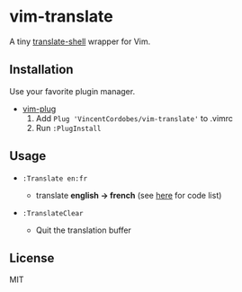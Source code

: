 vim-translate
=============

A tiny [translate-shell](https://github.com/soimort/translate-shell) wrapper for Vim.


Installation
------------

Use your favorite plugin manager.

- [vim-plug](https://github.com/junegunn/vim-plug)
  1. Add `Plug 'VincentCordobes/vim-translate'` to .vimrc
  2. Run `:PlugInstall`

Usage
-----

- `:Translate en:fr`
    - translate **english → french** (see [here](https://github.com/soimort/translate-shell#code-list) for code list)
    
    
- `:TranslateClear`
    - Quit the translation buffer


License
-------

MIT
